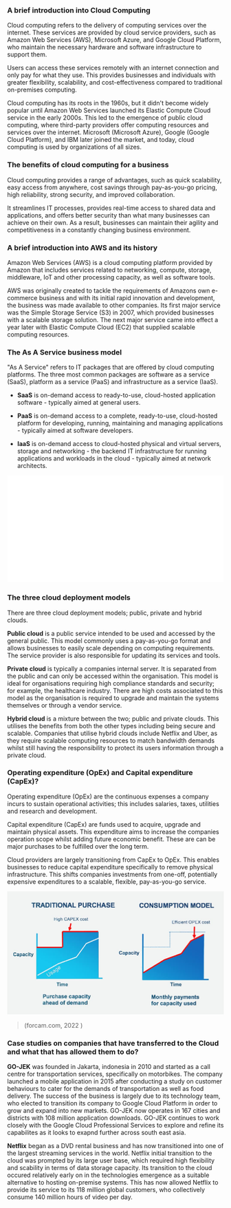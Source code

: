 ### **A brief introduction into Cloud Computing**

Cloud computing refers to the delivery of computing services over the internet. These services are provided by cloud service providers, such as Amazon Web Services (AWS), Microsoft Azure, and Google Cloud Platform, who maintain the necessary hardware and software infrastructure to support them. 

Users can access these services remotely with an internet connection and only pay for what they use. This provides businesses and individuals with greater flexibility, scalability, and cost-effectiveness compared to traditional on-premises computing.

Cloud computing has its roots in the 1960s, but it didn't become widely popular until Amazon Web Services launched its Elastic Compute Cloud service in the early 2000s. This led to the emergence of public cloud computing, where third-party providers offer computing resources and services over the internet. Microsoft (Microsoft Azure), Google (Google Cloud Platform), and IBM later joined the market, and today, cloud computing is used by organizations of all sizes.

### **The benefits of cloud computing for a business**

Cloud computing provides a range of advantages, such as quick scalability, easy access from anywhere, cost savings through pay-as-you-go pricing, high reliability, strong security, and improved collaboration.

It streamlines IT processes, provides real-time access to shared data and applications, and offers better security than what many businesses can achieve on their own. As a result, businesses can maintain their agility and competitiveness in a constantly changing business environment.

### **A brief introduction into AWS and its history**

Amazon Web Services (AWS) is a cloud computing platform provided by Amazon that includes services related to networking, compute, storage, middleware, IoT and other processing capacity, as well as software tools.

AWS was originally created to tackle the requirements of Amazons own e-commerce business and with its initial rapid innovation and development, the business was made available to other companies. Its first major service was the Simple Storage Service (S3) in 2007, which provided businesses with a scalable storage solution. The next major service came into effect a year later with Elastic Compute Cloud (EC2) that supplied scalable computing resources.

### **The As A Service business model**

"As A Service" refers to IT packages that are offered by cloud computing platforms. The three most common packages are software as a service (SaaS), platform as a service (PaaS) and infrastructure as a service (IaaS).

- **SaaS** is on-demand access to ready-to-use, cloud-hosted application software - typically aimed at general users.

- **PaaS** is on-demand access to a complete, ready-to-use, cloud-hosted platform for developing, running, maintaining and managing applications - typically aimed at software developers.

- **IaaS** is on-demand access to cloud-hosted physical and virtual servers, storage and networking - the backend IT infrastructure for running applications and workloads in the cloud - typically aimed at network architects.

![service_models](service_models.png)

### **The three cloud deployment models**

There are three cloud deployment models; public, private and hybrid clouds.

**Public cloud** is a public service intended to be used and accessed by the general public. This model commonly uses a pay-as-you-go format and allows businesses to easily scale depending on computing requirements. The service provider  is also responsible for updating its services and tools.

**Private cloud** is typically a companies internal server. It is separated from the public and can only be accessed within the organisation. This model is ideal for organisations requiring high compliance standards and security; for example, the healthcare industry. There are high costs associated to this model as the organisation is required to upgrade and maintain the systems themselves or through a vendor service.

**Hybrid cloud** is a mixture between the two; public and private clouds. This utilises the benefits from both the other types including being secure and scalable. Companies that utilise hybrid clouds include Netflix and Uber, as they require scalable computing resources to match bandwidth demands whilst still having the responsibility to protect its users information through a private cloud.

### **Operating expenditure (OpEx) and Capital expenditure (CapEx)?**

Operating expenditure (OpEx) are the continuous expenses a company incurs to sustain operational activities; this includes salaries, taxes, utilities and research and development.

Capital expenditure (CapEx) are funds used to acquire, upgrade and maintain physical assets. This expenditure aims to increase the companies operation scope whilst adding future economic benefit. These are can be major purchases to be fulfilled over the long term.

Cloud providers are largely transitioning from CapEx to OpEx. This enables businesses to reduce capital expenditure specifically to remove physical infrastructure. This shifts companies investments from one-off, potentially expensive expenditures to a scalable, flexible, pay-as-you-go service. 

![capex_vs_opex](capex.jpg)

>(forcam.com, 2022 )

### **Case studies on companies that have transferred to the Cloud and what that has allowed them to do?**

**GO-JEK** was founded in Jakarta, indonesia in 2010 and started as a call centre for transportation services, specifically on motorbikes. The company launched a mobile application in 2015 after conducting a study on customer behaviours to cater for the demands of transportation as well as food delivery. The success of the business is largely due to its technology team, who elected to transition its company to Google Cloud Platform in order to grow and expand into new markets. GO-JEK now operates in 167 cities and districts with 108 million application downloads. GO-JEK continues to work closely with the Google Cloud Professional Services to explore and refine its capabilites as it looks to exapnd further across south east asia.

**Netflix** began as a DVD rental business and has now transitioned into one of the largest streaming services in the world. Netflix initial transition to the cloud was prompted by its large user base, which required high flexibility and scability in terms of data storage capacity. Its transition to the cloud occured relatively early on in the technologies emergence as a suitable alternative to hosting on-premise systems. This has now allowed Netflix to provide its service to its 118 million global customers, who collectively consume 140 million hours of video per day.

